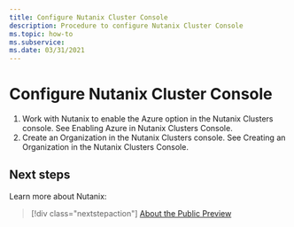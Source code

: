 ```yaml
---
title: Configure Nutanix Cluster Console
description: Procedure to configure Nutanix Cluster Console
ms.topic: how-to
ms.subservice:  
ms.date: 03/31/2021
---
```


# Configure Nutanix Cluster Console

1. Work with Nutanix to enable the Azure option in the Nutanix Clusters console. See Enabling Azure in Nutanix Clusters Console.
2. Create an Organization in the Nutanix Clusters console. See Creating an Organization in the Nutanix Clusters Console.

## Next steps

Learn more about Nutanix:

> [!div class="nextstepaction"]
> [About the Public Preview](about-the-public-preview.md)
